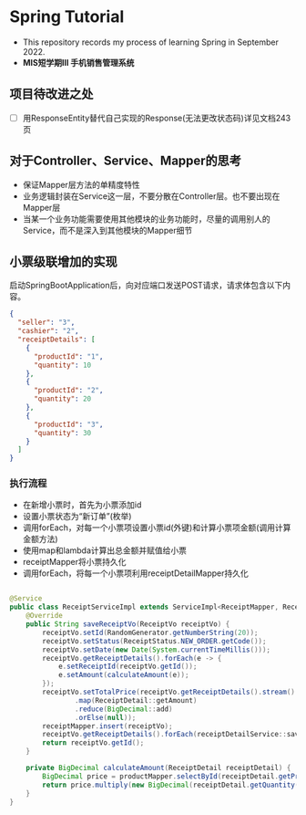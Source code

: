 # Spring Tutorial

- This repository records my process of learning Spring in September 2022.
- **MIS短学期Ⅲ 手机销售管理系统**

## 项目待改进之处

- [ ] 用ResponseEntity替代自己实现的Response(无法更改状态码)详见文档243页

## 对于Controller、Service、Mapper的思考

- 保证Mapper层方法的单精度特性
- 业务逻辑封装在Service这一层，不要分散在Controller层。也不要出现在Mapper层
- 当某一个业务功能需要使用其他模块的业务功能时，尽量的调用别人的Service，而不是深入到其他模块的Mapper细节

## 小票级联增加的实现

启动SpringBootApplication后，向对应端口发送POST请求，请求体包含以下内容。

```json
{
  "seller": "3",
  "cashier": "2",
  "receiptDetails": [
    {
      "productId": "1",
      "quantity": 10
    },
    {
      "productId": "2",
      "quantity": 20
    },
    {
      "productId": "3",
      "quantity": 30
    }
  ]
}
```

### 执行流程

- 在新增小票时，首先为小票添加id
- 设置小票状态为“新订单”(枚举)
- 调用forEach，对每一个小票项设置小票id(外键)和计算小票项金额(调用计算金额方法)
- 使用map和lambda计算出总金额并赋值给小票
- receiptMapper将小票持久化
- 调用forEach，将每一个小票项利用receiptDetailMapper持久化

```java

@Service
public class ReceiptServiceImpl extends ServiceImpl<ReceiptMapper, Receipt> implements IReceiptService {
    @Override
    public String saveReceiptVo(ReceiptVo receiptVo) {
        receiptVo.setId(RandomGenerator.getNumberString(20));
        receiptVo.setStatus(ReceiptStatus.NEW_ORDER.getCode());
        receiptVo.setDate(new Date(System.currentTimeMillis()));
        receiptVo.getReceiptDetails().forEach(e -> {
            e.setReceiptId(receiptVo.getId());
            e.setAmount(calculateAmount(e));
        });
        receiptVo.setTotalPrice(receiptVo.getReceiptDetails().stream()
                .map(ReceiptDetail::getAmount)
                .reduce(BigDecimal::add)
                .orElse(null));
        receiptMapper.insert(receiptVo);
        receiptVo.getReceiptDetails().forEach(receiptDetailService::save);
        return receiptVo.getId();
    }

    private BigDecimal calculateAmount(ReceiptDetail receiptDetail) {
        BigDecimal price = productMapper.selectById(receiptDetail.getProductId()).getPrice();
        return price.multiply(new BigDecimal(receiptDetail.getQuantity()));
    }
}

```